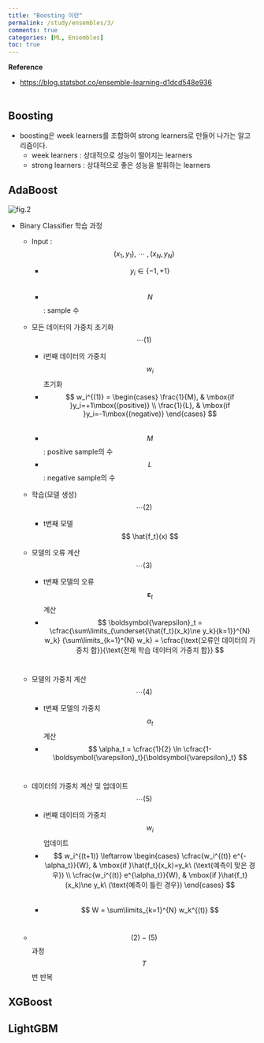 ```yaml
---
title: "Boosting 이란"
permalink: /study/ensembles/3/
comments: true
categories: [ML, Ensembles]
toc: true
---
```


**Reference**

- https://blog.statsbot.co/ensemble-learning-d1dcd548e936
<br><br>

## Boosting

- boosting은 week learners를 조합하여 strong learners로 만들어 나가는 알고리즘이다.
  - week learners : 상대적으로 성능이 떨어지는 learners
  - strong learners : 상대적으로 좋은 성능을 발휘하는 learners


## AdaBoost

![fig.2](../images/ensembles_3_2.png)

- Binary Classifier 학습 과정
  - Input : $$ (x_1, y_1),\ \cdots\ ,(x_N, y_N) $$
    - $$ y_i \in \{-1, +1\} $$ <br>
    - $$ N $$ : sample 수

  - 모든 데이터의 가중치 초기화 $$ \cdots(1) $$
    - i번째 데이터의 가중치 $$ w_i $$ 초기화
    - $$ w_i^{(1)} =
      \begin{cases}
      \frac{1}{M}, & \mbox{if }y_i=+1\mbox{(positive)} \\
      \frac{1}{L}, & \mbox{if }y_i=-1\mbox{(negative)}
      \end{cases} $$ <br>
    - $$ M $$ : positive sample의 수
    - $$ L $$ : negative sample의 수

  - 학습(모델 생성) $$ \cdots(2) $$
    - t번째 모델 $$ \hat{f_t}(x) $$

  - 모델의 오류 계산 $$ \cdots(3) $$
    - t번째 모델의 오류 $$ \boldsymbol{\varepsilon}_t $$ 계산
    - $$ \boldsymbol{\varepsilon}_t =
      \cfrac{\sum\limits_{\underset{\hat{f_t}(x_k)\ne y_k}{k=1}}^{N} w_k}
      {\sum\limits_{k=1}^{N} w_k} =
      \cfrac{\text{오류인 데이터의 가중치 합}}{\text{전체 학습 데이터의 가중치 합}} $$ <br>

  - 모델의 가중치 계산 $$ \cdots(4) $$
    - t번째 모델의 가중치 $$ \alpha_t $$ 계산
    - $$ \alpha_t = \cfrac{1}{2}
      \ln \cfrac{1-\boldsymbol{\varepsilon}_t}{\boldsymbol{\varepsilon}_t} $$ <br>

  - 데이터의 가중치 계산 및 업데이트 $$ \cdots(5) $$
    - i번째 데이터의 가중치 $$ w_i $$ 업데이트
    - $$ w_i^{(t+1)} \leftarrow
      \begin{cases}
      \cfrac{w_i^{(t)} e^{-\alpha_t}}{W}, & \mbox{if }\hat{f_t}(x_k)=y_k\ (\text{예측이 맞은 경우}) \\
      \cfrac{w_i^{(t)} e^{\alpha_t}}{W}, & \mbox{if }\hat{f_t}(x_k)\ne y_k\ (\text{예측이 틀린 경우})
      \end{cases} $$ <br>
    - $$ W = \sum\limits_{k=1}^{N} w_k^{(t)} $$ <br>

  - $$ (2)- (5) $$ 과정 $$ T $$번 반복

## XGBoost

## LightGBM
